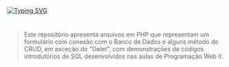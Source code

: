 [![Typing SVG](https://readme-typing-svg.herokuapp.com/?color=66B2FF&size=35&center=true&vCenter=true&width=1000&lines=Formulário+com+Integração+ao+Banco+de+Dados)](https://git.io/typing-svg)
#
> Este repositório apresenta arquivos em PHP que representam um formulário com conexão com o Banco de Dados e alguns método do CRUD, em exceção do "Delet", com demonstrações de códigos introdutórios de SQL desenvolvidos nas aulas de Programação Web II.
